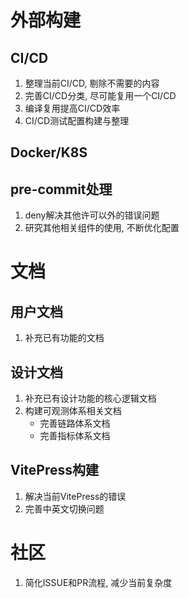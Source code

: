 # 外部构建
## CI/CD
1. 整理当前CI/CD, 剔除不需要的内容
2. 完善CI/CD分类, 尽可能复用一个CI/CD
3. 编译复用提高CI/CD效率
4. CI/CD测试配置构建与整理
## Docker/K8S
## pre-commit处理
1. deny解决其他许可以外的错误问题
2. 研究其他相关组件的使用, 不断优化配置
# 文档
## 用户文档
1. 补充已有功能的文档
## 设计文档
1. 补充已有设计功能的核心逻辑文档
2. 构建可观测体系相关文档
   - 完善链路体系文档
   - 完善指标体系文档
## VitePress构建
1. 解决当前VitePress的错误
2. 完善中英文切换问题
# 社区
1. 简化ISSUE和PR流程, 减少当前复杂度

